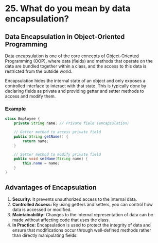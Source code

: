 # 25. What do you mean by data encapsulation?

## Data Encapsulation in Object-Oriented Programming

Data encapsulation is one of the core concepts of Object-Oriented Programming (OOP), where data (fields) and methods that operate on the data are bundled together within a class, and the access to this data is restricted from the outside world.

Encapsulation hides the internal state of an object and only exposes a controlled interface to interact with that state. This is typically done by declaring fields as private and providing getter and setter methods to access and modify them.

### Example

```java
class Employee {
    private String name; // Private field (encapsulation)

    // Getter method to access private field
    public String getName() {
        return name;
    }

    // Setter method to modify private field
    public void setName(String name) {
        this.name = name;
    }
}
```

## Advantages of Encapsulation

1. **Security:** It prevents unauthorized access to the internal data.
2. **Controlled Access:** By using getters and setters, you can control how data is accessed or modified.
3. **Maintainability:** Changes to the internal representation of data can be made without affecting code that uses the class.
4. **In Practice:** Encapsulation is used to protect the integrity of data and ensure that modifications occur through well-defined methods rather than directly manipulating fields.
